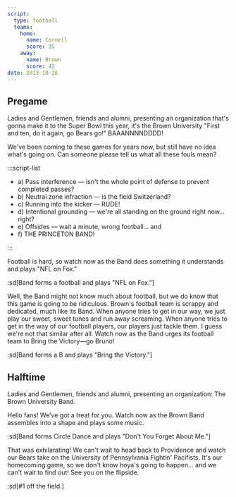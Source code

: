 ```yaml
---
script:
  type: football
  teams:
    home:
      name: Cornell
      score: 35
    away:
      name: Brown
      score: 42
date: 2013-10-26
---
```


## Pregame

Ladies and Gentlemen, friends and alumni, presenting an organization that's gonna make it to the Super Bowl this year, it's the Brown University "First and ten, do it again, go Bears go!" BAAANNNNDDDD!

We've been coming to these games for years now, but still have no idea what's going on. Can someone please tell us what all these fouls mean?

:::script-list

- a) Pass interference — isn't the whole point of defense to prevent completed passes?
- b) Neutral zone infraction — is the field Switzerland?
- c) Running into the kicker — RUDE!
- d) Intentional grounding — we're all standing on the ground right now... right?
- e) Offsides — wait a minute, wrong football... and
- f) THE PRINCETON BAND!

:::

Football is hard, so watch now as the Band does something it understands and plays "NFL on Fox."

:sd[Band forms a football and plays "NFL on Fox."]

Well, the Band might not know much about football, but we do know that this game is going to be ridiculous. Brown's football team is scrappy and dedicated, much like its Band. When anyone tries to get in our way, we just play our sweet, sweet tunes and run away screaming. When anyone tries to get in the way of our football players, our players just tackle them. I guess we're not that similar after all. Watch now as the Band urges its football team to Bring the Victory—go Bruno!

:sd[Band forms a B and plays "Bring the Victory."]

## Halftime

Ladies and Gentlemen, friends and alumni, presenting an organization: The Brown University Band.

Hello fans! We've got a treat for you. Watch now as the Brown Band assembles into a shape and plays some music.

:sd[Band forms Circle Dance and plays "Don't You Forget About Me."]

That was exhilarating! We can't wait to head back to Providence and watch our Bears take on the University of Pennsylvania Fightin' Pacifists. It's our homecoming game, so we don't know hoya's going to happen... and we can't wait to find out! See you on the flipside.

:sd[#1 off the field.]

